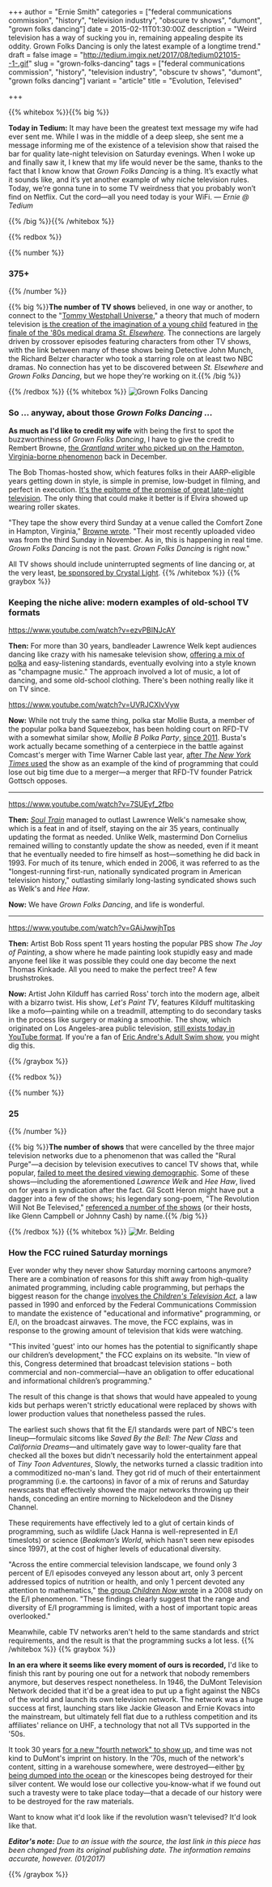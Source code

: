 +++
author = "Ernie Smith"
categories = ["federal communications commission", "history", "television industry", "obscure tv shows", "dumont", "grown folks dancing"]
date = 2015-02-11T01:30:00Z
description = "Weird television has a way of sucking you in, remaining appealing despite its oddity. Grown Folks Dancing is only the latest example of a longtime trend."
draft = false
image = "http://tedium.imgix.net/2017/08/tedium021015--1-.gif"
slug = "grown-folks-dancing"
tags = ["federal communications commission", "history", "television industry", "obscure tv shows", "dumont", "grown folks dancing"]
variant = "article"
title = "Evolution, Televised"

+++

{{% whitebox %}}{{% big %}}

**Today in Tedium:**  It may have been the greatest text message my wife had ever sent me. While I was in the middle of a deep sleep, she sent me a message informing me of the existence of a television show that raised the bar for quality late-night television on Saturday evenings. When I woke up and finally saw it, I knew that my life would never be the same, thanks to the fact that I know know that *Grown Folks Dancing* is a thing. It’s exactly what it sounds like, and it’s yet another example of why niche television rules. Today, we’re gonna tune in to some TV weirdness that you probably won’t find on Netflix. Cut the cord—all you need today is your WiFi. *— Ernie @ Tedium*

{{% /big %}}{{% /whitebox %}}

{{% redbox %}}

{{% number %}}

### 375+

{{% /number %}}

{{% big %}}**The number of TV shows** believed, in one way or another, to connect to the "[Tommy Westphall Universe](https://thetommywestphall.wordpress.com/the-master-list/)," a theory that much of modern television [is the creation of the imagination of a young child](http://www.slushfactory.com/content/EpupypyZAZTDOLwdfz.php) featured in [the finale of the '80s medical drama *St. Elsewhere*](https://www.youtube.com/watch?v=OAOVxqg49DQ). The connections are largely driven by crossover episodes featuring characters from other TV shows, with the link between many of these shows being Detective John Munch, the Richard Belzer character who took a starring role on at least two NBC dramas. No connection has yet to be discovered between *St. Elsewhere* and *Grown Folks Dancing*, but we hope they're working on it.{{% /big %}}

{{% /redbox %}}
{{% whitebox %}}
![Grown Folks Dancing](http://res.cloudinary.com/tedium/image/upload/v1436752894/ndxzenbejhuupfscmiwc.jpg)

### So … anyway, about those *Grown Folks Dancing …*

**As much as I'd like to credit my wife** with being the first to spot the buzzworthiness of *Grown Folks Dancing*, I have to give the credit to Rembert Browne, [the *Grantland* writer who picked up on the Hampton, Virginia-borne phenomenon](http://grantland.com/hollywood-prospectus/leak-of-the-year-grown-folks-dancing/) back in December.

The Bob Thomas-hosted show, which features folks in their AARP-eligible years getting down in style, is simple in premise, low-budget in filming, and perfect in execution. [It's the epitome of the promise of great late-night television](https://www.youtube.com/user/grownfolksdancing/videos). The only thing that could make it better is if Elvira showed up wearing roller skates.

"They tape the show every third Sunday at a venue called the Comfort Zone in Hampton, Virginia," [Browne wrote](http://grantland.com/hollywood-prospectus/leak-of-the-year-grown-folks-dancing/). "Their most recently uploaded video was from the third Sunday in November. As in, this is happening in real time. *Grown Folks Dancing* is not the past. *Grown Folks Dancing* is right now."

All TV shows should include uninterrupted segments of line dancing or, at the very least, [be sponsored by Crystal Light](https://www.youtube.com/watch?v=ozoTzkCeO-A).
{{% /whitebox %}}
{{% graybox %}}

### Keeping the niche alive: modern examples of old-school TV formats

https://www.youtube.com/watch?v=ezvPBINJcAY

**Then:** For more than 30 years, bandleader Lawrence Welk kept audiences dancing like crazy with his namesake television show, [offering a mix of polka](https://www.youtube.com/watch?v=p3Qnlu9Nfj8) and easy-listening standards, eventually evolving into a style known as "champagne music." The approach involved a lot of music, a lot of dancing, and some old-school clothing. There's been nothing really like it on TV since.

https://www.youtube.com/watch?v=UVRJCXIvVyw

**Now:** While not truly the same thing, polka star Mollie Busta, a member of the popular polka band Squeezebox, has been holding court on RFD-TV with a somewhat similar show, *Mollie B Polka Party*, [since 2011](http://www.rfdtv.com/story/23049580/the-mollie-b-polka-party). Busta's work actually became something of a centerpiece in the battle against Comcast's merger with Time Warner Cable last year, [after *The New York Times* used](http://www.nytimes.com/2014/08/24/business/media/rural-tv-chief-takes-2-by-4-to-cable-merger.html?_r=0) the show as an example of the kind of programming that could lose out big time due to a merger—a merger that RFD-TV founder Patrick Gottsch opposes.

----

https://www.youtube.com/watch?v=7SUEyf_2fbo

**Then:** [*Soul Train*](http://sfbne.ws/1DCb76A) managed to outlast Lawrence Welk's namesake show, which is a feat in and of itself, staying on the air 35 years, continually updating the format as needed. Unlike Welk, mastermind Don Cornelius remained willing to constantly update the show as needed, even if it meant that he eventually needed to fire himself as host—something he did back in 1993. For much of its tenure, which ended in 2006, it was referred to as the "longest-running first-run, nationally syndicated program in American television history," outlasting similarly long-lasting syndicated shows such as Welk's and *Hee Haw*. 

**Now:** We have *Grown Folks Dancing*, and life is wonderful.

-----

https://www.youtube.com/watch?v=GAiJwwjhTps

**Then:** Artist Bob Ross spent 11 years hosting the popular PBS show *The Joy of Painting*, a show where he made painting look stupidly easy and made anyone feel like it was possible they could one day become the next Thomas Kinkade. All you need to make the perfect tree? A few brushstrokes. 

**Now:** Artist John Kilduff has carried Ross' torch into the modern age, albeit with a bizarro twist. His show, *Let's Paint TV*, features Kilduff multitasking like a mofo—painting while on a treadmill, attempting to do secondary tasks in the process like surgery or making a smoothie. The show, which originated on Los Angeles-area public television, [still exists today in YouTube format](https://www.youtube.com/user/letspainttv). If you're a fan of [Eric Andre's Adult Swim show](http://www.adultswim.com/videos/the-eric-andre-show/), you might dig this.

{{% /graybox %}}

{{% redbox %}}

{{% number %}}

### 25

{{% /number %}}

{{% big %}}**The number of shows** that were cancelled by the three major television networks due to a phenomenon that was called the "Rural Purge"—a decision by television executives to cancel TV shows that, while popular, [failed to meet the desired viewing demographic](http://www.socionomics.net/2013/10/the-rural-purge-the-year-cbs-killed-everything-with-a-tree-in-it/). Some of these shows—including the aforementioned *Lawrence Welk* and *Hee Haw*, lived on for years in syndication after the fact. Gil Scott Heron might have put a dagger into a few of the shows; his legendary song-poem, "The Revolution Will Not Be Televised," [referenced a number of the shows](http://genius.com/215366/Gil-scott-heron-the-revolution-will-not-be-televised/Green-acres) (or their hosts, like Glenn Campbell or Johnny Cash) by name.{{% /big %}}

{{% /redbox %}}
{{% whitebox %}}
![Mr. Belding](http://res.cloudinary.com/tedium/image/upload/v1436752909/lpkreqzbmhb8u5l6iw7b.jpg)

### How the FCC ruined Saturday mornings

Ever wonder why they never show Saturday morning cartoons anymore? There are a combination of reasons for this shift away from high-quality animated programming, including cable programming, but perhaps the biggest reason for the change [involves the *Children's Television Act*](http://thomas.loc.gov/cgi-bin/bdquery/z?d101:HR01677:@@@L&summ2=m&), a law passed in 1990 and enforced by the Federal Communications Commission to mandate the existence of "educational and informative" programming, or E/I, on the broadcast airwaves. The move, the FCC explains, was in response to the growing amount of television that kids were watching.

"This invited 'guest' into our homes has the potential to significantly shape our children’s development," the FCC explains on its website. "In view of this, Congress determined that broadcast television stations – both commercial and non-commercial—have an obligation to offer educational and informational children’s programming."

The result of this change is that shows that would have appealed to young kids but perhaps weren't strictly educational were replaced by shows with lower production values that nonetheless passed the rules.

The earliest such shows that fit the E/I standards were part of NBC's teen lineup—formulaic sitcoms like *Saved By the Bell: The New Class* and *California Dreams*—and ultimately gave way to lower-quality fare that checked all the boxes but didn't necessarily hold the entertainment appeal of *Tiny Toon Adventures*, Slowly, the networks turned a classic tradition into a commoditized no-man's land. They got rid of much of their entertainment programming (i.e. the cartoons) in favor of a mix of reruns and Saturday newscasts that effectively showed the major networks throwing up their hands, conceding an entire morning to Nickelodeon and the Disney Channel.

These requirements have effectively led to a glut of certain kinds of programming, such as wildlife (Jack Hanna is well-represented in E/I timeslots) or science (*Beakman’s World*, which hasn't seen new episodes since 1997), at the cost of higher levels of educational diversity.

"Across the entire commercial television landscape, we found only 3 percent of E/I episodes conveyed any lesson about art, only 3 percent addressed topics of nutrition or health, and only 1 percent devoted any attention to mathematics," [the group *Children Now* wrote](http://www.childrennow.org/uploads/documents/eireport_2008.pdf) in a 2008 study on the E/I phenomenon. "These findings clearly suggest that the range and diversity of E/I programming is limited, with a host of important topic areas overlooked."

Meanwhile, cable TV networks aren't held to the same standards and strict requirements, and the result is that the programming sucks a lot less.
{{% /whitebox %}}
{{% graybox %}}

**In an era where it seems like every moment of ours is recorded,** I'd like to finish this rant by pouring one out for a network that nobody remembers anymore, but deserves respect nonetheless. In 1946, the DuMont Television Network decided that it'd be a great idea to put up a fight against the NBCs of the world and launch its own television network. The network was a huge success at first, launching stars like Jackie Gleason and Ernie Kovacs into the mainstream, but ultimately fell flat due to a ruthless competition and its affiliates' reliance on UHF, a technology that not all TVs supported in the '50s.

It took 30 years [for a new "fourth network" to show up](http://www.tech-notes.tv/History&Trivia/Networks,%20Stations%20&%20Post%20Houses/FOX%20History/History_of_fox.htm), and time was not kind to DuMont's imprint on history. In the '70s, much of the network's content, sitting in a warehouse somewhere, were destroyed—either [by being dumped into the ocean](http://www.dumontnetwork.com/5.html) or the kinescopes being destroyed for their silver content. We would lose our collective you-know-what if we found out such a travesty were to take place today—that a decade of our history were to be destroyed for the raw materials.

Want to know what it'd look like if the revolution wasn't televised? It'd look like that.

_**Editor's note:** Due to an issue with the source, the last link in this piece has been changed from its original publishing date. The information remains accurate, however. (01/2017)_

{{% /graybox %}}